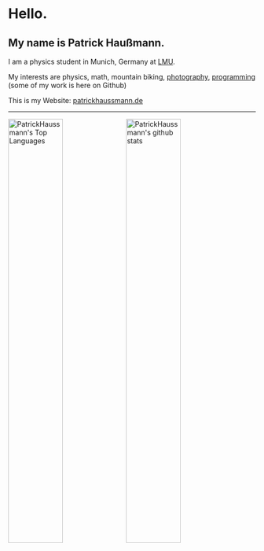 # Hello.
## My name is Patrick Haußmann.

I am a physics student in Munich, Germany at [LMU](https://www.en.uni-muenchen.de/).

My interests are physics, math, mountain biking, [photography](https://patrickhaussmann.de/gallery), [programming](https://app.5ls.de/) (some of my work is here on Github)

This is my Website: [patrickhaussmann.de](https://patrickhaussmann.de/)


---

<img width="47%" align="left" alt="PatrickHaussmann's Top Languages" src="https://github-readme-stats.vercel.app/api/top-langs/?username=PatrickHaussmann&layout=compact">
<img width="47%" align="left" alt="PatrickHaussmann's github stats" src="https://github-readme-stats.vercel.app/api?username=PatrickHaussmann&show_icons=true&count_private=true&hide=stars">

